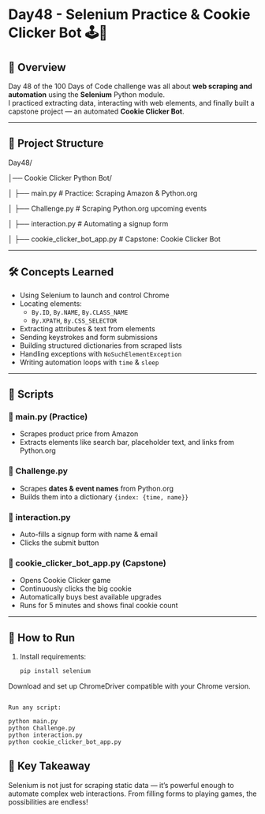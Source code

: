 # Day48 - Selenium Practice & Cookie Clicker Bot 🕹️🍪

## 📖 Overview
Day 48 of the 100 Days of Code challenge was all about **web scraping and automation** using the **Selenium** Python module.  
I practiced extracting data, interacting with web elements, and finally built a capstone project — an automated **Cookie Clicker Bot**.

---

## 📂 Project Structure
Day48/

│── Cookie Clicker Python Bot/

│ ├── main.py # Practice: Scraping Amazon & Python.org

│ ├── Challenge.py # Scraping Python.org upcoming events

│ ├── interaction.py # Automating a signup form

│ ├── cookie_clicker_bot_app.py # Capstone: Cookie Clicker Bot

---

## 🛠️ Concepts Learned
- Using Selenium to launch and control Chrome
- Locating elements:
  - `By.ID`, `By.NAME`, `By.CLASS_NAME`
  - `By.XPATH`, `By.CSS_SELECTOR`
- Extracting attributes & text from elements
- Sending keystrokes and form submissions
- Building structured dictionaries from scraped lists
- Handling exceptions with `NoSuchElementException`
- Writing automation loops with `time` & `sleep`

---

## 📜 Scripts

### 🔹 main.py (Practice)
- Scrapes product price from Amazon  
- Extracts elements like search bar, placeholder text, and links from Python.org  

### 🔹 Challenge.py
- Scrapes **dates & event names** from Python.org  
- Builds them into a dictionary `{index: {time, name}}`

### 🔹 interaction.py
- Auto-fills a signup form with name & email  
- Clicks the submit button  

### 🔹 cookie_clicker_bot_app.py (Capstone)
- Opens Cookie Clicker game  
- Continuously clicks the big cookie  
- Automatically buys best available upgrades  
- Runs for 5 minutes and shows final cookie count  

---

## 🚀 How to Run
1. Install requirements:
   ```bash
   pip install selenium
Download and set up ChromeDriver compatible with your Chrome version.
```

Run any script:

python main.py
python Challenge.py
python interaction.py
python cookie_clicker_bot_app.py

```

## 🎯 Key Takeaway
Selenium is not just for scraping static data — it’s powerful enough to automate complex web interactions. From filling forms to playing games, the possibilities are endless!

